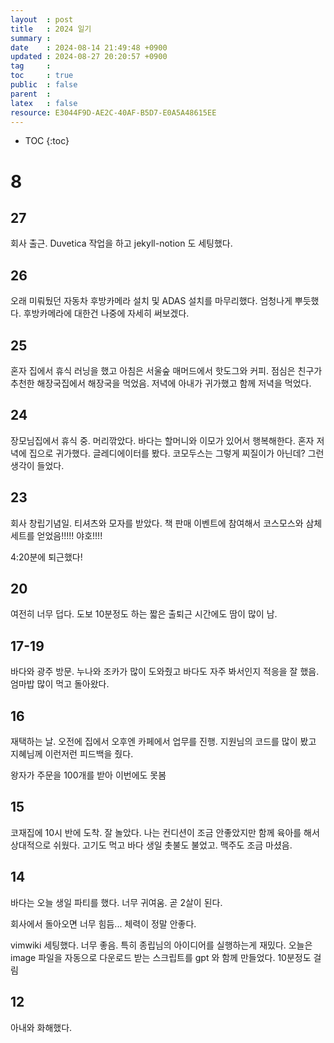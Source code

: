 ```yaml
---
layout  : post
title   : 2024 일기
summary : 
date    : 2024-08-14 21:49:48 +0900
updated : 2024-08-27 20:20:57 +0900
tag     : 
toc     : true
public  : false
parent  : 
latex   : false
resource: E3044F9D-AE2C-40AF-B5D7-E0A5A48615EE
---
```

* TOC
{:toc}

# 8

## 27
회사 출근. Duvetica 작업을 하고 jekyll-notion 도 세팅했다. 

## 26
오래 미뤄뒀던 자동차 후방카메라 설치 및 ADAS 설치를 마무리했다. 엄청나게 뿌듯했다. 후방카메라에 대한건 나중에 자세히 써보겠다.

## 25
혼자 집에서 휴식 러닝을 했고 아침은 서울숲 매머드에서 핫도그와 커피. 점심은 친구가 추천한 해장국집에서 해장국을 먹었음. 저녁에 아내가 귀가했고 함께 저녁을 먹었다. 

## 24
장모님집에서 휴식 중. 머리깎았다. 바다는 할머니와 이모가 있어서 행복해한다. 혼자 저녁에 집으로 귀가했다. 글레디에이터를 봤다. 코모두스는 그렇게 찌질이가 아닌데? 그런 생각이 들었다.

## 23
회사 창립기념일. 티셔츠와 모자를 받았다. 책 판매 이벤트에 참여해서 코스모스와 삼체세트를 얻었음!!!!! 야호!!!!

4:20분에 퇴근했다!

## 20
여전히 너무 덥다. 도보 10분정도 하는 짧은 출퇴근 시간에도 땀이 많이 남.

## 17-19
바다와 광주 방문. 누나와 조카가 많이 도와줬고 바다도 자주 봐서인지 적응을 잘 했음. 엄마밥 많이 먹고 돌아왔다.

## 16
재택하는 날. 오전에 집에서 오후엔 카페에서 업무를 진행. 지원님의 코드를 많이 봤고 지혜님께 이런저런 피드백을 줬다.

왕자가 주문을 100개를 받아 이번에도 못봄 

## 15
코재집에 10시 반에 도착. 잘 놀았다. 나는 컨디션이 조금 안좋았지만 함께 육아를 해서 상대적으로 쉬웠다.
고기도 먹고 바다 생일 촛불도 불었고. 맥주도 조금 마셨음. 

## 14
바다는 오늘 생일 파티를 했다. 너무 귀여움. 곧 2살이 된다.

회사에서 돌아오면 너무 힘듬... 체력이 정말 안좋다.

vimwiki 세팅했다. 너무 좋음. 특히 종립님의 아이디어를 실행하는게 재밌다. 오늘은 image 파일을 자동으로 다운로드 받는 스크립트를 gpt 와 함께 만들었다. 10분정도 걸림

## 12
아내와 화해했다.
